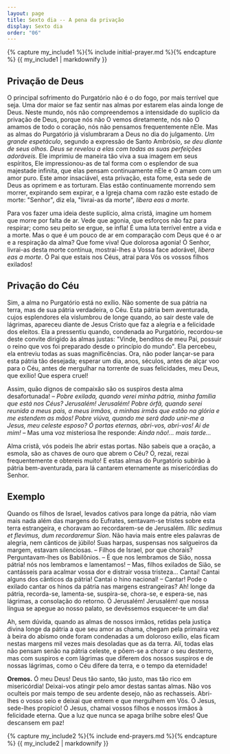 ```yaml
---
layout: page
title: Sexto dia -- A pena da privação
display: Sexto dia
order: "06"
---
```



{% capture my_include1 %}{% include initial-prayer.md %}{% endcapture %}
{{ my_include1 | markdownify }}


## Privação de Deus

O principal sofrimento do Purgatório não é o do fogo, por mais terrível que seja. Uma dor maior se faz sentir nas almas por estarem elas ainda longe de Deus. Neste mundo, nós não compreendemos a intensidade do suplício da privação de Deus, porque nós não O vemos diretamente, nós não O amamos de todo o coração, nós não pensamos frequentemente nEle. Mas as almas do Purgatório já vislumbraram a Deus no dia do julgamento. _Um grande espetáculo_, segundo a expressão de Santo Ambrósio, _se deu diante de seus olhos. Deus se revelou a elas com todas as suas perfeições adoráveis._ Ele imprimiu de maneira tão viva a sua imagem em seus espíritos, Ele impressionou-as de tal forma com o esplendor de sua majestade infinita, que elas pensam continuamente nEle e O amam com um amor puro. Este amor insaciável, esta privação, esta fome, esta sede de Deus as oprimem e as torturam. Elas estão continuamente morrendo sem morrer, expirando sem expirar, e a Igreja chama com razão este estado de morte: "Senhor", diz ela, "livrai-as da morte", _libera eas a morte._

Para vos fazer uma ideia deste suplício, alma cristã, imagine um homem que morre por falta de ar. Vede que agonia, que esforços não faz para respirar; como seu peito se ergue, se infla! É uma luta terrível entre a vida e a morte. Mas o que é um pouco de ar em comparação com Deus que é o ar e a respiração da alma? Que fome viva! Que dolorosa agonia! Ó Senhor, livrai-as desta morte contínua, mostrai-lhes a Vossa face adorável, _libera eas a morte_. Ó Pai que estais nos Céus, atraí para Vós os vossos filhos exilados!


## Privação do Céu

Sim, a alma no Purgatório está no exílio. Não somente de sua pátria na terra, mas de sua pátria verdadeira, o Céu. Esta pátria bem aventurada, cujos esplendores ela vislumbrou de longe quando, ao sair deste vale de lágrimas, apareceu diante de Jesus Cristo que faz a alegria e a felicidade dos eleitos. Ela a pressentiu quando, condenada ao Purgatório, recordou-se deste convite dirigido às almas justas: "Vinde, benditos de meu Pai, possuir o reino que vos foi preparado desde o princípio do mundo". Ela percebeu, ela entreviu todas as suas magnificências. Ora, não poder lançar-se para esta pátria tão desejada; esperar um dia, anos, séculos, antes de alçar voo para o Céu, antes de mergulhar na torrente de suas felicidades, meu Deus, que exílio! Que espera cruel!

Assim, quão dignos de compaixão são os suspiros desta alma desafortunada! – _Pobre exilada, quando verei minha pátria, minha família que está nos Céus? Jerusalém! Jerusalém! Pobre órfã, quando serei reunida a meus pais, a meus irmãos, a minhas irmãs que estão na glória e me estendem as mãos! Pobre viúva, quando me será dado unir-me a Jesus, meu celeste esposo? Ó portas eternas, abri-vos, abri-vos! Ai de mim!_ – Mas uma voz misteriosa lhe responde: _Ainda não!... mais tarde..._

Alma cristã, vós podeis lhe abrir estas portas. Não sabeis que a oração, a esmola, são as chaves de ouro que abrem o Céu? Ó, rezai, rezai frequentemente e obtereis muito! E estas almas do Purgatório subirão à pátria bem-aventurada, para lá cantarem eternamente as misericórdias do Senhor.


## Exemplo

Quando os filhos de Israel, levados cativos para longe da pátria, não viam mais nada além das margens do Eufrates, sentavam-se tristes sobre esta terra estrangeira, e choravam ao recordarem-se de Jerusalém. _Illic sedimus et flevimus, dum recordaremur Sion_. Não havia mais entre eles palavras de alegria, nem cânticos de júbilo! Suas harpas, suspensas nos salgueiros da margem, estavam silenciosas. – Filhos de Israel, por que chorais? Perguntavam-lhes os Babilônios. – É que nos lembramos de Sião, nossa pátria! nós nos lembramos e lamentamos! – Mas, filhos exilados de Sião, se cantásseis para acalmar vossa dor e distrair vossa tristeza... Cantai! Cantai alguns dos cânticos da pátria! Cantai o hino nacional! – Cantar! Pode o exilado cantar os hinos da pátria nas margens estrangeiras? Ah! longe da pátria, recorda-se, lamenta-se, suspira-se, chora-se, e espera-se, nas lágrimas, a consolação do retorno. Ó Jerusalém! Jerusalém! que nossa língua se apegue ao nosso palato, se devêssemos esquecer-te um dia!

Ah, sem dúvida, quando as almas de nossos irmãos, retidas pela justiça divina longe da pátria a que seu amor as chama, chegam pela primaira vez à beira do abismo onde foram condenadas a um doloroso exílio, elas ficam nestas margens mil vezes mais desoladas que as da terra. Alí, todas elas não pensam senão na pátria celeste, e põem-se a chorar o seu desterro, mas com suspiros e com lágrimas que diferem dos nossos suspiros e de nossas lágrimas, como o Céu difere da terra, e o tempo da eternidade!


**Oremos.** Ó meu Deus! Deus tão santo, tão justo, mas tão rico em misericórdia! Deixai-vos atingir pelo amor destas santas almas. Não vos oculteis por mais tempo de seu ardente desejo, não as rechasseis. Abri-lhes o vosso seio e deixai que entrem e que mergulhem em Vós. Ó Jesus, sede-lhes propício! Ó Jesus, chamai vossos filhos e nossos irmãos à felicidade eterna. Que a luz que nunca se apaga brilhe sobre eles! Que descansem em paz!


{% capture my_include2 %}{% include end-prayers.md %}{% endcapture %}
{{ my_include2 | markdownify }}
